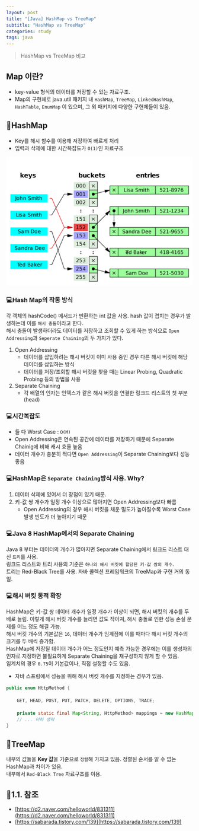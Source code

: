 ```yaml
---
layout: post
title: "[Java] HashMap vs TreeMap"
subtitle: "HashMap vs TreeMap"
categories: study
tags: java
---
```


> HashMap vs TreeMap 비교

## Map 이란?
- key-value 형식의 데이터를 저장할 수 있는 자료구조.  
- Map의 구현체로 java.util 패키지 내 `HashMap`, `TreeMap`, `LinkedHashMap`, `HashTable`, `EnumMap` 이 있으며, 그 외 패키지에 다양한 구현체들이 있음.  

## 🚀HashMap

- Key를 해시 함수를 이용해 저장하여 빠르게 처리
- 입력과 삭제에 대한 시간복잡도가 `O(1)`인 자료구조

![hashmap](/assets/img/etc/HashMap_Orchestration.png)  


### 💻Hash Map의 작동 방식
각 객체의 hashCode() 메서드가 반환하는 int 값을 사용. hash 값이 겹치는 경우가 발생하는데 이를 `해시 충돌`이라고 한다.  
해시 충돌이 발생하더라도 데이터를 저장하고 조회할 수 있게 하는 방식으로 `Open Addressing`과 `Seperate Chaining`의 두 가지가 있다.  
1. Open Addressing
    - 데이터를 삽입하려는 해시 버킷이 이미 사용 중인 경우 다른 해시 버킷에 해당 데이터를 삽입하는 방식
    - 데이터를 저장/조회할 해시 버킷을 찾을 때는 Linear Probing, Quadratic Probing 등의 방법을 사용
2. Separate Chaining
    - 각 배열의 인자는 인덱스가 같은 해시 버킷을 연결한 링크드 리스트의 첫 부분(head)  

### 💻시간복잡도

- 둘 다 Worst Case : `O(M)`
- Open Addressing은 연속된 공간에 데이터를 저장하기 때문에 Separate Chainig에 비해 캐시 효율 높음
- 데이터 개수가 충분히 적다면 `Open Addressing`이 Separate Chaining보다 성능 좋음


### 💻HashMap은 `Separate Chaining`방식 사용.  Why?
1. 데이터 삭제에 있어서 더 장점이 있기 때문. 
2. 키-값 쌍 개수가 일정 개수 이상으로 많아지면 Open Addressing보다 빠름
    - Open Addressing의 경우 해시 버킷을 채운 밀도가 높아질수록 Worst Case 발생 빈도가 더 높아지기 때문

### 💻Java 8 HashMap에서의 Separate Chaining
Java 8 부터는 데이터의 개수가 많아지면 Separate Chaining에서 링크드 리스트 대신 `트리`를 사용.  
링크드 리스트와 트리 사용의 기준은 `하나의 해시 버킷에 할당된 키-값 쌍의 개수`.  
트리는 Red-Black Tree를 사용. 자바 콜렉션 프레임워크의 TreeMap과 구현 거의 동일.


### 💻해시 버킷 동적 확장
HashMap은 키-값 쌍 데이터 개수가 일정 개수가 이상이 되면, 해시 버킷의 개수를 두 배로 늘림. 이렇게 해시 버킷 개수를 늘리면 값도 작아져, 해시 충돌로 인한 성능 손실 문제를 어느 정도 해결 가능.  
해시 버킷 개수의 기본값은 `16`, 데이터 개수가 임계점에 이를 때마다 해시 버킷 개수의 크기를 두 배씩 증가함.  
HashMap에 저장될 데이터 개수가 어느 정도인지 예측 가능한 경우에는 이를 생성자의 인자로 지정하면 불필요하게 Separate Chaining을 재구성하지 않게 할 수 있음.  
임계치의 경우 `0.75`이 기본값이나, 직접 설정할 수도 있음.

- 자바 스프링에서 성능을 위해 해시 버킷 개수를 지정하는 경우가 있음.  


```java
public enum HttpMethod {

	GET, HEAD, POST, PUT, PATCH, DELETE, OPTIONS, TRACE;

	private static final Map<String, HttpMethod> mappings = new HashMap<>(16);
    // ... 이하 생략
}
```

## 🚀TreeMap
내부의 값들을 **Key 값**을 기준으로 `정렬`해 가지고 있음. 정렬된 순서를 알 수 없는 HashMap과 차이가 있음.  
내부에서 `Red-Black Tree` 자료구조를 이용.


## 🚀1.1. 참조  
- [https://d2.naver.com/helloworld/831311](https://d2.naver.com/helloworld/831311)
- [https://sabarada.tistory.com/139](https://sabarada.tistory.com/139)